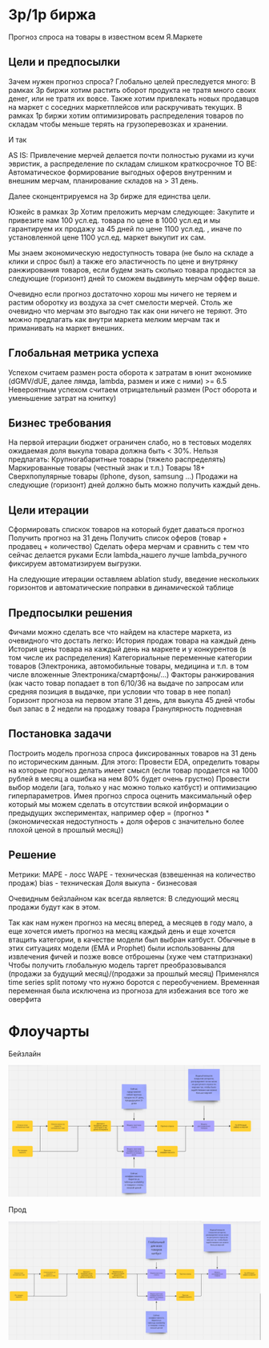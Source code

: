 # 3p/1p биржа

Прогноз спроса на товары в известном всем Я.Маркете

## Цели и предпосылки



Зачем нужен прогноз спроса?
Глобально целей преследуется много:
В рамках 3p биржи хотим растить оборот продукта не тратя много своих денег, или не тратя их вовсе.
Также хотим привлекать новых продавцов на маркет с соседних маркетплейсов или раскручивать текущих.
В рамках 1p биржи хотим оптимизировать распределения товаров по складам чтобы меньше терять на грузоперевозках и хранении.

И так

AS IS: Привлечение мерчей делается почти полностью руками из кучи эвристик, а распределение по складам слишком краткосрочное
TO BE: Автоматическое формирование выгодных оферов внутренним и внешним мерчам, планирование складов на > 31 день.

Далее сконцентрируемся на 3p бирже для единства цели.

Юзкейс в рамках 3p
Хотим преложить мерчам следующее:
Закупите и привезите нам 100 усл.ед. товара по цене в 1000 усл.ед и мы гарантируем их продажу за 45 дней по цене 1100 усл.ед. , иначе по установленной цене 1100 усл.ед. маркет выкупит их сам.

Мы знаем экономическую недоступность товара (не было на складе а клики и спрос был) а также его эластичность по цене и внутрянку ранжирования товаров, если будем знать сколько товара продастся за следующие (горизонт) дней то сможем выдвинуть мерчам оффер выше.

Очевидно если прогноз достаточно хорош мы ничего не теряем и растим оборотку из воздуха за счет смелости мерчей.
Столь же очевидно что мерчам это выгодно так как они ничего не теряют.
Это можно предлагать как внутри маркета мелким мерчам так и приманивать на маркет внешних.

## Глобальная метрика успеха

Успехом считаем размен роста оборота к затратам в юнит экономике (dGMV/dUE, далее лямда, lambda, размен и иже с ними) >= 6.5
Невероятным успехом считаем отрицательный размен (Рост оборота и уменьшение затрат на юнитку)

## Бизнес требования

На первой итерации бюджет ограничен слабо, но в тестовых моделях ожидаемая доля выкупа товара должна быть < 30%.
Нельзя предлагать:
Крупногабаритные товары (тяжело распределять)
Маркированные товары (честный знак и т.п.)
Товары 18+
Сверхпопулярные товары (Iphone, dyson, samsung ...)
Продажи на следующие (горизонт) дней должно быть можно получить каждый день.

## Цели итерации

Сформировать спискок товаров на который будет даваться прогноз
Получить прогноз на 31 день
Получить список оферов (товар + продавец + количество)
Сделать офера мерчам и сравнить с тем что сейчас делается руками
Если lambda_нашего лучше lambda_ручного фиксируем автоматизируем выгрузки.

На следующие итерации оставляем ablation study, введение нескольких горизонтов и автоматические поправки в динамической таблице

## Предпосылки решения

Фичами можно сделать все что найдем на кластере маркета, из очевидного что достать легко:
История продаж товара на каждый день
История цены товара на каждый день на маркете и у конкурентов (в том числе их распределения)
Категориальные переменные категории товаров (Электроника, автомобильные товары, медицина и т.п. в том числе вложенные Электроника/смартфоны/...)
Факторы ранжирования (как часто товар попадает в топ 6/10/36 на выдаче по запросам или средняя позиция в выдачке, при условии что товар в нее попал)
Горизонт прогноза на первом этапе 31 день, для выкупа 45 дней чтобы был запас в 2 недели на продажу товара
Гранулярность подневная

## Постановка задачи
Построить модель прогноза спроса фиксированных товаров на 31 день по историческим данным.
Для этого:
Провести EDA, определить товары на которые прогноз делать имеет смысл (если товар продается на 1000 рублей в месяц а ошибка на нем 80% будет очень грустно)
Провести выбор модели (ага, только у нас можно только катбуст) и оптимизацию гиперпараметров.
Имея прогноз спроса оценить максимальный офер который мы можем сделать в отсутствии всякой информации о предыдущих экспериментах, например офер = (прогноз * (экономическая недоступность + доля оферов с значительно более плохой ценой в прошлый месяц))

## Решение

Метрики:
MAPE - лосс
WAPE - техническая (взвешенная на количество продаж)
bias - техническая
Доля выкупа - бизнесовая

Очевидным бейзлайном как всегда является:
В следующий месяц продажи будут как в этом.

Так как нам нужен прогноз на месяц вперед, а месяцев в году мало, а еще хочется иметь прогноз на месяц каждый день и еще хочется втащить категории, в качестве модели был выбран катбуст. Обычные в этих ситуациях модели (EMA и Prophet) были использованны для извлечения фичей и позже вовсе отброшены (хуже чем статпризнаки)
Чтобы получить глобальную модель таргет преобразовывался (продажи за будущий месяц)/(продажи за прошлый месяц)
Применялся time series split потому что нужно боротся с переобучением.
Временная переменная была исключена из прогноза для избежания все того же оверфита

# Флоучарты

Бейзлайн

![baseline](./assets/baseline.png)

Прод

![production](./assets/production.png)
